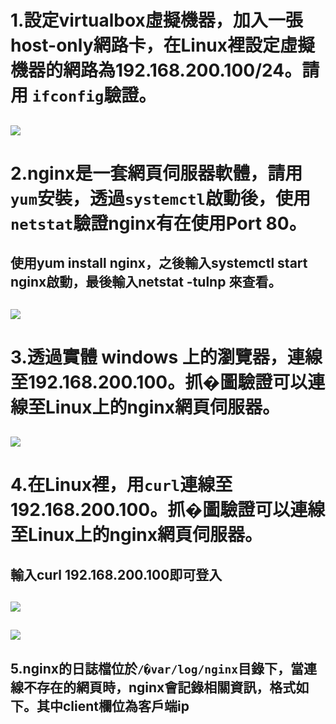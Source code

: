 #  1.設定virtualbox虛擬機器，加入一張host-only網路卡，在Linux裡設定虛擬機器的網路為192.168.200.100/24。請用 `ifconfig`驗證。
##  ![](https://i.imgur.com/igAZnV6.jpg)
#  2.nginx是一套網頁伺服器軟體，請用`yum`安裝，透過`systemctl`啟動後，使用`netstat`驗證nginx有在使用Port 80。
##  使用yum install nginx，之後輸入systemctl start nginx啟動，最後輸入netstat -tulnp 來查看。
##  ![](https://i.imgur.com/W99GL7v.jpg)

#  3.透過實體 windows 上的瀏覽器，連線至192.168.200.100。抓�圖驗證可以連線至Linux上的nginx網頁伺服器。
##  ![](https://i.imgur.com/VUm8j4M.jpg)
#  4.在Linux裡，用`curl`連線至192.168.200.100。抓�圖驗證可以連線至Linux上的nginx網頁伺服器。
##  輸入curl 192.168.200.100即可登入
##  ![](https://i.imgur.com/YAOWTPV.jpg)
##  ![](https://i.imgur.com/47Xg0N8.jpg)
##  5.nginx的日誌檔位於`/�var/log/nginx`目錄下，當連線不存在的網頁時，nginx會記錄相關資訊，格式如下。其中client欄位為客戶端ip